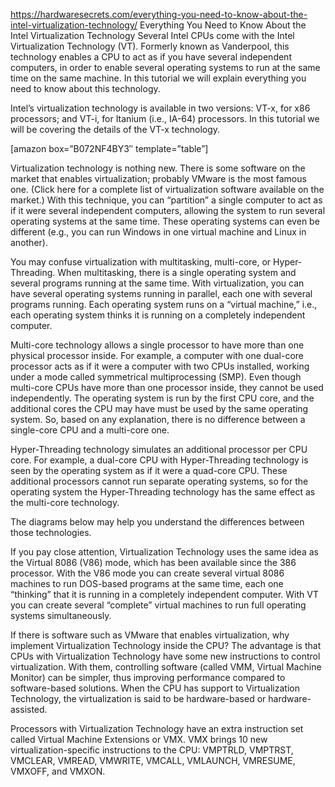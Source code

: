 https://hardwaresecrets.com/everything-you-need-to-know-about-the-intel-virtualization-technology/
Everything You Need to Know About the Intel Virtualization Technology
Several Intel CPUs come with the Intel Virtualization Technology (VT). Formerly known as Vanderpool, this technology enables a CPU to act as if you have several independent computers, in order to enable several operating systems to run at the same time on the same machine. In this tutorial we will explain everything you need to know about this technology.

Intel’s virtualization technology is available in two versions: VT-x, for x86 processors; and VT-i, for Itanium (i.e., IA-64) processors. In this tutorial we will be covering the details of the VT-x technology.

[amazon box=”B072NF4BY3″ template=”table”]

Virtualization technology is nothing new. There is some software on the market that enables virtualization; probably VMware is the most famous one. (Click here for a complete list of virtualization software available on the market.) With this technique, you can “partition” a single computer to act as if it were several independent computers, allowing the system to run several operating systems at the same time. These operating systems can even be different (e.g., you can run Windows in one virtual machine and Linux in another).

You may confuse virtualization with multitasking, multi-core, or Hyper-Threading. When multitasking, there is a single operating system and several programs running at the same time. With virtualization, you can have several operating systems running in parallel, each one with several programs running. Each operating system runs on a “virtual machine,” i.e., each operating system thinks it is running on a completely independent computer.

Multi-core technology allows a single processor to have more than one physical processor inside. For example, a computer with one dual-core processor acts as if it were a computer with two CPUs installed, working under a mode called symmetrical multiprocessing (SMP). Even though multi-core CPUs have more than one processor inside, they cannot be used independently. The operating system is run by the first CPU core, and the additional cores the CPU may have must be used by the same operating system. So, based on any explanation, there is no difference between a single-core CPU and a multi-core one.

Hyper-Threading technology simulates an additional processor per CPU core. For example, a dual-core CPU with Hyper-Threading technology is seen by the operating system as if it were a quad-core CPU. These additional processors cannot run separate operating systems, so for the operating system the Hyper-Threading technology has the same effect as the multi-core technology.

The diagrams below may help you understand the differences between those technologies.

If you pay close attention, Virtualization Technology uses the same idea as the Virtual 8086 (V86) mode, which has been available since the 386 processor. With the V86 mode you can create several virtual 8086 machines to run DOS-based programs at the same time, each one “thinking” that it is running in a completely independent computer. With VT you can create several “complete” virtual machines to run full operating systems simultaneously.

If there is software such as VMware that enables virtualization, why implement Virtualization Technology inside the CPU? The advantage is that CPUs with Virtualization Technology have some new instructions to control virtualization. With them, controlling software (called VMM, Virtual Machine Monitor) can be simpler, thus improving performance compared to software-based solutions. When the CPU has support to Virtualization Technology, the virtualization is said to be hardware-based or hardware-assisted.

Processors with Virtualization Technology have an extra instruction set called Virtual Machine Extensions or VMX. VMX brings 10 new virtualization-specific instructions to the CPU: VMPTRLD, VMPTRST, VMCLEAR, VMREAD, VMWRITE, VMCALL, VMLAUNCH, VMRESUME, VMXOFF, and VMXON.

